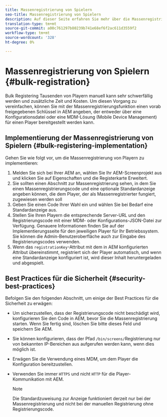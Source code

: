 ```yaml
---
title: Massenregistrierung von Spielern
seo-title: Massenregistrierung von Spielern
description: Auf dieser Seite erfahren Sie mehr über die Massenregistrierung von Spielern mit AMS/On-Prem Screens.
translation-type: tm+mt
source-git-commit: a00c761297b80239b741e68ef6f2ac611d3559f2
workflow-type: tm+mt
source-wordcount: '328'
ht-degree: 0%

---
```



# Massenregistrierung von Spielern {#bulk-registration}

Bulk Registering Tausenden von Playern manuell kann sehr schwerfällig werden und zusätzliche Zeit und Kosten. Um diesen Vorgang zu vereinfachen, können Sie mit der Massenregistrierungsfunktion einen vorab freigegebenen Schlüssel in AEM angeben, der entweder über eine Konfigurationsdatei oder eine MDM-Lösung (Mobile Device Management) für einen Player bereitgestellt werden kann.

## Implementierung der Massenregistrierung von Spielern {#bulk-registering-implementation}

Gehen Sie wie folgt vor, um die Massenregistrierung von Playern zu implementieren:

1. Melden Sie sich bei Ihrer AEM an, wählen Sie Ihr AEM-Screenprojekt aus und klicken Sie auf Eigenschaften und die Registerkarte Erweitert.
1. Sie sollten einen Abschnitt zur Massenregistrierung sehen, in dem Sie einen Massenregistrierungscode und eine optionale Standardanzeige angeben können, die dem Player, der als Massenregistrierter fungiert, zugewiesen werden soll
1. Geben Sie einen Code Ihrer Wahl ein und wählen Sie bei Bedarf eine Standardanzeige aus.
1. Stellen Sie Ihren Playern die entsprechende Server-URL und den Registrierungscode mit einer MDM- oder Konfigurations-JSON-Datei zur Verfügung. Genauere Informationen finden Sie auf der Implementierungsseite für den jeweiligen Player für Ihr Betriebssystem. Sie können die Admin-Benutzeroberfläche auch zur Eingabe des Registrierungscodes verwenden.
1. Wenn das `registrationKey`-Attribut mit dem in AEM konfigurierten Attribut übereinstimmt, registriert sich der Player automatisch, und wenn eine Standardanzeige konfiguriert ist, wird dieser Inhalt heruntergeladen und abgespielt.

## Best Practices für die Sicherheit {#security-best-practices}

Befolgen Sie den folgenden Abschnitt, um einige der Best Practices für die Sicherheit zu erwägen:

* Um sicherzustellen, dass der Registrierungscode nicht beschädigt wird, konfigurieren Sie den Code in AEM, bevor Sie die Massenregistrierung starten. Wenn Sie fertig sind, löschen Sie bitte dieses Feld und speichern Sie AEM.

* Sie können konfigurieren, dass der Pfad `/bin/screens/`Registrierung nur von bekannten IP-Bereichen aus aufgerufen werden kann, wenn dies möglich ist.

* Erwägen Sie die Verwendung eines MDM, um dem Player die Konfiguration bereitzustellen.

* Verwenden Sie immer `HTTPS` und nicht `HTTP` für die Player-Kommunikation mit AEM.

   >[!NOTE]
   >Die Standardzuweisung zur Anzeige funktioniert derzeit nur bei der Massenregistrierung und nicht bei der manuellen Registrierung ohne Registrierungscode.